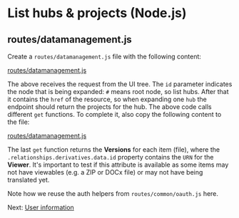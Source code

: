 # List hubs & projects (Node.js)

## routes/datamanagement.js

Create a `routes/datamanagement.js` file with the following content:

[routes/datamanagement.js](_snippets/viewhubmodels/node/routes/datamanagement.1.js ':include :type=code javascript')

The above receives the request from the UI tree. The `id` parameter indicates the node that is being expanded: `#` means root node, so list hubs. After that it contains the `href` of the resource, so when expanding one `hub` the endpoint should return the projects for the hub. The above code calls different `get` functions. To complete it, also copy the following content to the file:

[routes/datamanagement.js](_snippets/viewhubmodels/node/routes/datamanagement.2.js ':include :type=code javascript')

The last `get` function returns the **Versions** for each item (file), where the `.relationships.derivatives.data.id` property contains the `URN` for the **Viewer**. It's important to test if this attribute is available as some items may not have viewables (e.g. a ZIP or DOCx file) or may not have being translated yet.

Note how we reuse the auth helpers from `routes/common/oauth.js` here.

Next: [User information](oauth/user/readme)
